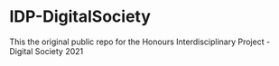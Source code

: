 # IDP-DigitalSociety
This the original public repo for the Honours Interdisciplinary Project - Digital Society 2021
